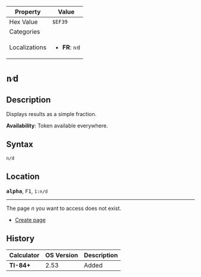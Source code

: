 | Property      | Value |
|---------------|-------|
| Hex Value     | `$EF39`|
| Categories    | <ul></ul> |
| Localizations | <ul><li><b>FR</b>: `n⁄d`</li></ul> |

# `n⁄d`

## Description
Displays results as a simple fraction.


<b>Availability</b>: Token available everywhere.

## Syntax
`n/d`

## Location
<tt><kbd><b>alpha</b></kbd></tt>, <kbd>F1</kbd>, `1:n/d`
<hr>

The page _n_ you want to access does not exist.

*   [Create page](javascript:;)

## History
| Calculator | OS Version | Description |
|------------|------------|-------------|
| <b>TI-84+</b> | 2.53 | Added |


